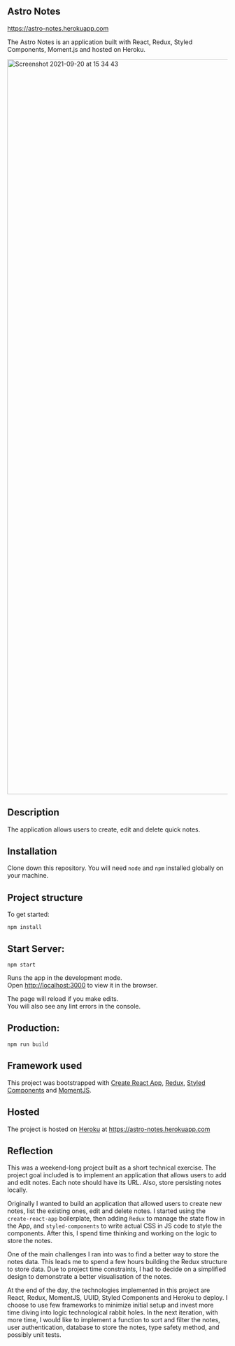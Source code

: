 ## Astro Notes

https://astro-notes.herokuapp.com

The Astro Notes is an application built with React, Redux, Styled Components, Moment.js and hosted on Heroku.

<img width="1680" alt="Screenshot 2021-09-20 at 15 34 43" src="https://user-images.githubusercontent.com/47988806/134020903-5c36926c-51aa-4107-a486-915cf87b2b2c.png">

## Description

The application allows users to create, edit and delete quick notes.

## Installation

Clone down this repository. You will need `node` and `npm` installed globally on your machine.

## Project structure

To get started:

```
npm install
```

## Start Server:

```
npm start
```

Runs the app in the development mode.<br />
Open [http://localhost:3000](http://localhost:3000) to view it in the browser.

The page will reload if you make edits.<br />
You will also see any lint errors in the console.

## Production:

```
npm run build
```

## Framework used

This project was bootstrapped with [Create React App](https://github.com/facebook/create-react-app), [Redux](https://github.com/reduxjs/react-redux), [Styled Components](https://github.com/styled-components/styled-components) and [MomentJS](https://momentjs.com). 

## Hosted

The project is hosted on [Heroku](https://www.heroku.com/) at https://astro-notes.herokuapp.com

## Reflection

This was a weekend-long project built as a short technical exercise. The project goal included is to implement an application that allows users to add and edit notes. Each note should have its URL. Also, store persisting notes locally.

Originally I wanted to build an application that allowed users to create new notes, list the existing ones, edit and delete notes. I started using the `create-react-app` boilerplate, then adding `Redux` to manage the state flow in the App, and `styled-components` to write actual CSS in JS code to style the components. After this, I spend time thinking and working on the logic to store the notes.

One of the main challenges I ran into was to find a better way to store the notes data. This leads me to spend a few hours building the Redux structure to store data. Due to project time constraints, I had to decide on a simplified design to demonstrate a better visualisation of the notes.

At the end of the day, the technologies implemented in this project are React, Redux, MomentJS, UUID, Styled Components and Heroku to deploy. I choose to use few frameworks to minimize initial setup and invest more time diving into logic technological rabbit holes. In the next iteration, with more time, I would like to implement a function to sort and filter the notes, user authentication, database to store the notes, type safety method, and possibly unit tests.
